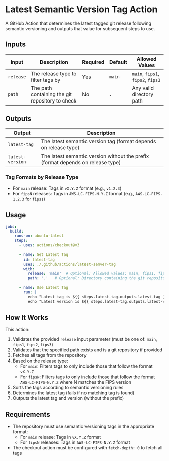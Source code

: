 # Latest Semantic Version Tag Action

A GitHub Action that determines the latest tagged git release following semantic versioning and outputs that value for subsequent steps to use.

## Inputs

| Input | Description | Required | Default | Allowed Values |
|-------|-------------|----------|---------|----------------|
| `release` | The release type to filter tags by | Yes | `main` | `main`, `fips1`, `fips2`, `fips3` |
| `path` | The path containing the git repository to check | No | `.` | Any valid directory path |

## Outputs

| Output | Description |
|--------|-------------|
| `latest-tag` | The latest semantic version tag (format depends on release type) |
| `latest-version` | The latest semantic version without the prefix (format depends on release type) |

### Tag Formats by Release Type

- For `main` release: Tags in `vX.Y.Z` format (e.g., `v1.2.3`)
- For `fipsN` releases: Tags in `AWS-LC-FIPS-N.Y.Z` format (e.g., `AWS-LC-FIPS-1.2.3` for `fips1`)

## Usage

```yaml
jobs:
  build:
    runs-on: ubuntu-latest
    steps:
      - uses: actions/checkout@v3
      
      - name: Get Latest Tag
        id: latest-tag
        uses: ./.github/actions/latest-semver-tag
        with:
          release: 'main'  # Optional: Allowed values: main, fips1, fips2, fips3
          path: '.'   # Optional: Directory containing the git repository
      
      - name: Use Latest Tag
        run: |
          echo "Latest tag is ${{ steps.latest-tag.outputs.latest-tag }}"
          echo "Latest version is ${{ steps.latest-tag.outputs.latest-version }}"
```

## How It Works

This action:

1. Validates the provided `release` input parameter (must be one of: `main`, `fips1`, `fips2`, `fips3`)
2. Validates that the specified path exists and is a git repository if provided
3. Fetches all tags from the repository
3. Based on the release type:
   - For `main`: Filters tags to only include those that follow the format `vX.Y.Z`
   - For `fipsN`: Filters tags to only include those that follow the format `AWS-LC-FIPS-N.Y.Z` where N matches the FIPS version
4. Sorts the tags according to semantic versioning rules
5. Determines the latest tag (fails if no matching tag is found)
6. Outputs the latest tag and version (without the prefix)

## Requirements

- The repository must use semantic versioning tags in the appropriate format:
  - For `main` release: Tags in `vX.Y.Z` format
  - For `fipsN` releases: Tags in `AWS-LC-FIPS-N.Y.Z` format
- The checkout action must be configured with `fetch-depth: 0` to fetch all tags
